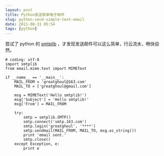 ```yaml
---
layout: post
title: Python发送简单电子邮件
slug: python-send-simple-text-email
date: 2011-08-31 05:54
tags: [python]
---
```


尝试了 python 的 [smtplib][1] ，才发现发送邮件可以这么简单，行云流水，畅快自然。

    # coding: utf-8
    import smtplib
    from email.mime.text import MIMEText

    if __name__ == '__main__':
        MAIL_FROM = 'greatghoul@163.com'
        MAIL_TO = ['greatghoul@gmail.com']

        msg = MIMEText('Hello smtplib!')
        msg['Subject'] = 'Hello smtplib!'
        msg['From'] = MAIL_FROM

        try:
            smtp = smtplib.SMTP()
            smtp.connect('smtp.163.com')
            smtp.login('greatghoul', '****')
            smtp.sendmail(MAIL_FROM, MAIL_TO, msg.as_string())
            print 'email sent.'
            smtp.close()
        except Exception, e:
            print e

[1]: http://docs.python.org/library/smtplib.html
